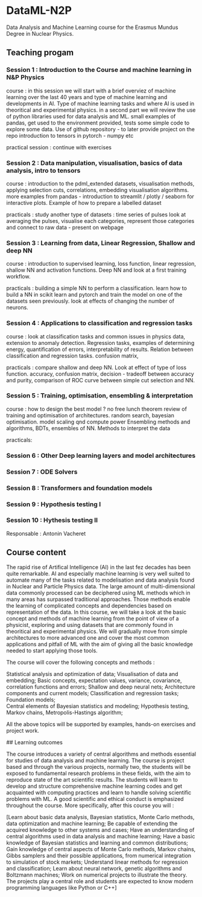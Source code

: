 # DataML-N2P
Data Analysis and Machine Learning course for the Erasmus Mundus Degree in Nuclear Physics.

## Teaching progam 

### Session 1 : Introduction to the Course and machine learning in N&P Physics

course :
in this session we will start with a brief overviez of machine learning over the last 40 years and type of machine learning and developments in AI. Type of machine learning tasks and where AI is used in theoritical and experimental physics. 
in a second part we will review the use of python libraries used for data analysis and ML. small examples of pandas, get used to the environment provided, tests some simple code to explore some data. Use of github repository - to later provide project on the repo
introduction to tensors in pytorch - numpy etc

practical session : 
continue with exercises  

### Session 2 : Data manipulation, visualisation, basics of data analysis, intro to tensors 
course : introduction to the pdml_extended datasets, visualisation methods, applying selection cuts, correlations, embedding visualisation algorithms. more examples from pandas - introduction to streamlit / plotly / seaborn for interactive plots. Example of how to prepare a labelled dataset

practicals :
study another type of datasets : time series of pulses 
look at averaging the pulses, visualise each categories, represent those categories and connect to raw data - present on webpage

### Session 3 : Learning from data, Linear Regression, Shallow and deep NN  
course : introduction to supervised learning, loss function, linear regression, shallow NN and activation functions. Deep NN and look at a first training workflow. 

practicals : building a simple NN to perform a classification. learn how to build a NN in scikit learn and pytorch and train the model on one of the datasets seen previously. 
look at effects of changing the number of neurons.

### Session 4 : Applications to classification and regression tasks  

course : look at classification tasks and common issues in physics data, extension to anomaly detection. Regression tasks, examples of determining energy, quantification of errors, interpretability of results. Relation between classification and regression tasks. confusion matrix, 

practicals : compare shallow and deep NN. Look at effect of type of loss function. accuracy, confusion matrix, decision - tradeoff between accuracy and purity, comparison of ROC curve between simple cut selection and NN. 

### Session 5 : Training, optimisation, ensembling & interpretation 
course : how to design the best model ? no free lunch theorem review of training and optimisation of architectures. random search, bayesian optimisation. model scaling qnd compute power 
Ensembling methods and algorithms, BDTs, ensembles of NN. Methods to interpret the data  

practicals:

### Session 6 : Other Deep learning layers and model architectures

### Session 7 : ODE Solvers

### Session 8 : Transformers and foundation models

### Session 9 : Hypothesis testing I

### Session 10 : Hythesis testing II




Responsable : Antonin Vacheret

## Course content 

The rapid rise of Artifical Intelligence (AI) in the last fez decades has been quite remarkable. AI and especially machine learning is very well suited to automate many of the tasks related to modelisation and data analysis found in Nuclear and Particle Physics data. The large amount of multi-dimensional data commonly processed can be deciphered using ML methods which in many areas has surpassed traditional approaches. Those methods enable the learning of complicated concepts and dependencies based on representation of the data.
In this course, we will take a look at the basic concept and methods of machine learning from the point of view of a physicist, exploring and using datasets that are commonly found in theoritical and experimental physics. We will gradually move from simple architectures to more advanced one and cover the most common applications and pitfall of ML with the aim of giving all the basic knowledge needed to start applying those tools.  

The course will cover the following concepts and methods :

Statistical analysis and optimization of data; 
Visualisation of data and embedding;
Basic concepts, expectation values, variance, covariance, correlation functions and errors; 
Shallow and deep neural nets; 
Architecture components and current models;
Classification and regression tasks; Foundation models;  
Central elements of Bayesian statistics and modeling;
Hypothesis testing, Markov chains, Metropolis-Hastings algorithm;

All the above topics will be supported by examples, hands-on exercises and project work.


## Learning outcomes

The course introduces a variety of central algorithms and methods essential for studies of data analysis and machine learning. The course is project based and through the various projects, normally two, the students will be exposed to fundamental research problems in these fields, with the aim to reproduce state of the art scientific results. The students will learn to develop and structure comprehensive machine learning codes and get acquainted with computing practices and learn to handle solving scientific problems with ML. A good scientific and ethical conduct is emphasized throughout the course. More specifically, after this course you will :

[Learn about basic data analysis, Bayesian statistics, Monte Carlo methods, data optimization and machine learning;
Be capable of extending the acquired knowledge to other systems and cases;
Have an understanding of central algorithms used in data analysis and machine learning;
Have a basic knowledge of Bayesian statistics and learning and common distributions;
Gain knowledge of central aspects of Monte Carlo methods, Markov chains, Gibbs samplers and their possible applications, from numerical integration to simulation of stock markets;
Understand linear methods for regression and classification;
Learn about neural network, genetic algorithms and Boltzmann machines;
Work on numerical projects to illustrate the theory. The projects play a central role and students are expected to know modern programming languages like Python or C++]


















